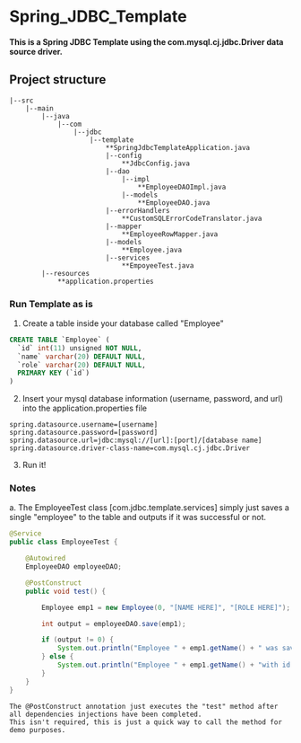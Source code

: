 # Spring_JDBC_Template
#### This is a Spring JDBC Template using the com.mysql.cj.jdbc.Driver data source driver. 

## Project structure 

```
|--src
	|--main
		|--java
			|--com
				|--jdbc
					|--template
						**SpringJdbcTemplateApplication.java
						|--config
							**JdbcConfig.java
						|--dao
							|--impl
								**EmployeeDAOImpl.java
							|--models
								**EmployeeDAO.java
						|--errorHandlers
							**CustomSQLErrorCodeTranslator.java
						|--mapper
							**EmployeeRowMapper.java
						|--models
							**Employee.java
						|--services
							**EmpoyeeTest.java
		|--resources
			**application.properties
```
							
### Run Template as is

1. Create a table inside your database called "Employee"

```sql
CREATE TABLE `Employee` (
  `id` int(11) unsigned NOT NULL,
  `name` varchar(20) DEFAULT NULL,
  `role` varchar(20) DEFAULT NULL,
  PRIMARY KEY (`id`)
)	
```

2. Insert your mysql database information (username, password, and url) into the application.properties file
					
```properties
spring.datasource.username=[username]
spring.datasource.password=[password]
spring.datasource.url=jdbc:mysql://[url]:[port]/[database name]
spring.datasource.driver-class-name=com.mysql.cj.jdbc.Driver

```

3. Run it! 

### Notes

a. The EmployeeTest class [com.jdbc.template.services] simply just saves a single "employee" to the table and outputs if it was successful or not.

```java
@Service
public class EmployeeTest {

	@Autowired
	EmployeeDAO employeeDAO;

	@PostConstruct
	public void test() {

		Employee emp1 = new Employee(0, "[NAME HERE]", "[ROLE HERE]");

		int output = employeeDAO.save(emp1);

		if (output != 0) {
			System.out.println("Employee " + emp1.getName() + " was saved successfully with id: " + emp1.getId());
		} else {
			System.out.println("Employee " + emp1.getName() + "with id: " + emp1.getId() + " could not be saved.");
		}
	}
}
```

	The @PostConstruct annotation just executes the "test" method after all dependencies injections have been completed. 
	This isn't required, this is just a quick way to call the method for demo purposes. 